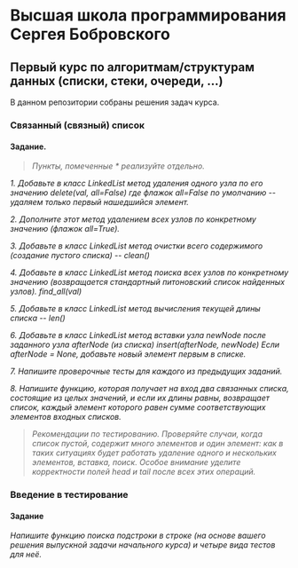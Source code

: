 # Высшая школа программирования Сергея Бобровского
##  Первый курс по алгоритмам/структурам данных (списки, стеки, очереди, ...)

В данном репозитории собраны решения задач курса.

### Связанный (связный) список

#### Задание.

>_Пункты, помеченные * реализуйте отдельно._

*1. Добавьте в класс LinkedList метод удаления одного узла по его значению
delete(val, all=False)
где флажок all=False по умолчанию -- удаляем только первый нашедшийся элемент.*

*2. Дополните этот метод удалением всех узлов по конкретному значению (флажок all=True).*

*3. Добавьте в класс LinkedList метод очистки всего содержимого (создание пустого списка) -- clean()*

*4. Добавьте в класс LinkedList метод поиска всех узлов по конкретному значению (возвращается стандартный питоновский список найденных узлов).
find_all(val)*

*5. Добавьте в класс LinkedList метод вычисления текущей длины списка -- len()*

*6. Добавьте в класс LinkedList метод вставки узла newNode после заданного узла afterNode (из списка)
insert(afterNode, newNode)
Если afterNode = None, добавьте новый элемент первым в списке.*

*7. Напишите проверочные тесты для каждого из предыдущих заданий.*

*8. Напишите функцию, которая получает на вход два связанных списка, состоящие из целых значений, и если их длины равны, возвращает список, каждый элемент которого равен сумме соответствующих элементов входных списков.*

>_Рекомендации по тестированию._
>_Проверяйте случаи, когда список пустой, содержит много элементов и один элемент: как в таких ситуациях будет работать удаление одного и нескольких элементов, вставка, поиск. Особое внимание уделите корректности полей head и tail после всех этих операций._

### Введение в тестирование

#### Задание
_Напишите функцию поиска подстроки в строке (на основе вашего решения выпускной задачи начального курса) и четыре вида тестов для неё._

